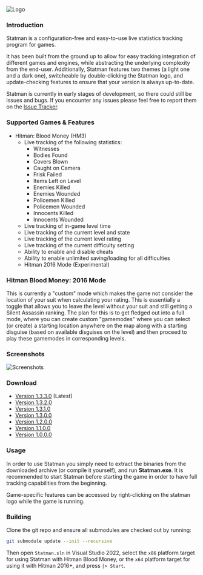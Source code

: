 ![Logo](http://i.imgur.com/lSCUfwF.png)

### Introduction

Statman is a configuration-free and easy-to-use live statistics tracking program for games.

It has been built from the ground up to allow for easy tracking integration of different games and engines, while abstracting the underlying complexity from the end-user. Additionally, Statman features two themes (a light one and a dark one), switcheable by double-clicking the Statman logo, and update-checking features to ensure that your version is always up-to-date.

Statman is currently in early stages of development, so there could still be issues and bugs. If you encounter any issues please feel free to report them on the [Issue Tracker](https://github.com/OrfeasZ/Statman/issues).

### Supported Games & Features

 - Hitman: Blood Money (HM3)
   - Live tracking of the following statistics:
     - Witnesses
     - Bodies Found
     - Covers Blown
     - Caught on Camera
     - Frisk Failed
     - Items Left on Level
     - Enemies Killed
     - Enemies Wounded
     - Policemen Killed
     - Policemen Wounded
     - Innocents Killed
     - Innocents Wounded
   - Live tracking of in-game level time
   - Live tracking of the current level and state
   - Live tracking of the current level rating
   - Live tracking of the current difficulty setting
   - Ability to enable and disable cheats
   - Ability to enable unlimited saving/loading for all difficulties
   - Hitman 2016 Mode (Experimental)

### Hitman Blood Money: 2016 Mode

This is currently a "custom" mode which makes the game not consider the location of your suit when calculating your rating. This is essentially a toggle that allows you to leave the level without your suit and still getting a Silent Assassin ranking. The plan for this is to get fledged out into a full mode, where you can create custom "gamemodes" where you can select (or create) a starting location anywhere on the map along with a starting disguise (based on available disguises on the level) and then proceed to play these gamemodes in corresponding levels.

### Screenshots

![Screenshots](http://i.imgur.com/rOowYzX.png)

### Download

 - [Version 1.3.3.0](https://github.com/OrfeasZ/Statman/releases/download/v1.3.3.0/Statman_1.3.3.0.zip) (Latest)
 - [Version 1.3.2.0](https://github.com/OrfeasZ/Statman/releases/download/v1.3.2.0/Statman_1.3.2.0.zip)
 - [Version 1.3.1.0](https://github.com/OrfeasZ/Statman/releases/download/v1.3.1.0/Statman_1.3.1.0.zip)
 - [Version 1.3.0.0](https://github.com/OrfeasZ/Statman/releases/download/v1.3.0.0/Statman_1.3.0.0.zip)
 - [Version 1.2.0.0](https://github.com/OrfeasZ/Statman/releases/download/v1.2.0.0/Statman_1.2.0.0.zip)
 - [Version 1.1.0.0](https://github.com/OrfeasZ/Statman/releases/download/v1.1.0.0/Statman_1.1.0.0.zip)
 - [Version 1.0.0.0](https://github.com/OrfeasZ/Statman/releases/download/v1.0.0.0/Statman_1.0.0.0.zip)


### Usage

In order to use Statman you simply need to extract the binaries from the downloaded archive (or compile it yourself), and run **Statman.exe**. It is recommended to start Statman before starting the game in order to have full tracking capabilities from the beginning.

Game-specific features can be accessed by right-clicking on the statman logo while the game is running.

### Building

Clone the git repo and ensure all submodules are checked out by running:

```sh
git submodule update --init --recursive
```

Then open `Statman.sln` in Visual Studio 2022, select the `x86` platform target for using Statman with Hitman Blood Money, or the `x64` platform target for using it with Hitman 2016+, and press `|> Start`.
